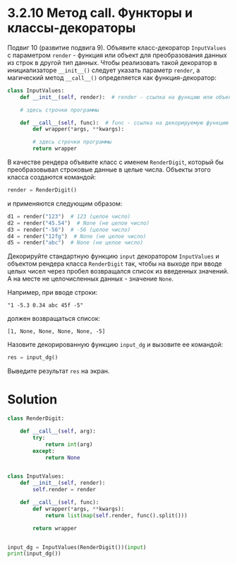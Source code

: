 # 3.2.10 Метод __call__. Функторы и классы-декораторы

Подвиг 10 (развитие подвига 9). Объявите класс-декоратор `InputValues` с параметром `render` - функция или объект для
преобразования данных из строк в другой тип данных. Чтобы реализовать такой декоратор в инициализаторе `__init__()`
следует указать параметр `render`, а магический метод `__call__()` определяется как функция-декоратор:

```python
class InputValues:
    def __init__(self, render):  # render - ссылка на функцию или объект для преобразования

    # здесь строчки программы

    def __call__(self, func):  # func - ссылка на декорируемую функцию
        def wrapper(*args, **kwargs):

        # здесь строчки программы
        return wrapper
```

В качестве рендера объявите класс с именем `RenderDigit`, который бы преобразовывал строковые данные в целые числа.
Объекты этого класса создаются командой:

```python
render = RenderDigit()
```

и применяются следующим образом:

```python
d1 = render("123")  # 123 (целое число)
d2 = render("45.54")  # None (не целое число)
d3 = render("-56")  # -56 (целое число)
d4 = render("12fg")  # None (не целое число)
d5 = render("abc")  # None (не целое число)
```

Декорируйте стандартную функцию `input` декоратором `InputValues` и объектом рендера класса `RenderDigit` так, чтобы на
выходе при вводе целых чисел через пробел возвращался список из введенных значений. А на месте не целочисленных данных -
значение `None`.

Например, при вводе строки:

```
"1 -5.3 0.34 abc 45f -5"
```

должен возвращаться список:

```
[1, None, None, None, None, -5]
```

Назовите декорированную функцию `input_dg` и вызовите ее командой:

```python
res = input_dg()
```

Выведите результат `res` на экран.

# Solution

```python
class RenderDigit:

    def __call__(self, arg):
        try:
            return int(arg)
        except:
            return None


class InputValues:
    def __init__(self, render):
        self.render = render

    def __call__(self, func):
        def wrapper(*args, **kwargs):
            return list(map(self.render, func().split()))

        return wrapper


input_dg = InputValues(RenderDigit())(input)
print(input_dg())
```